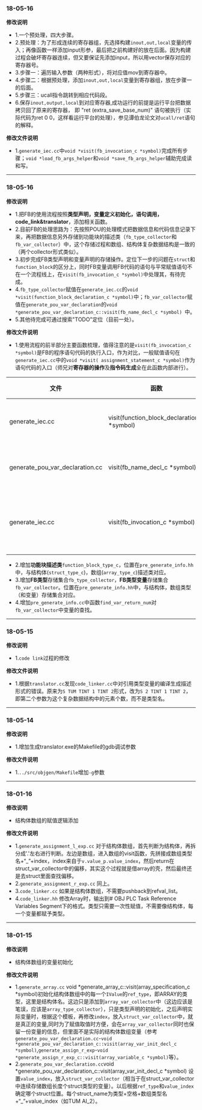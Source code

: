 
### 18-05-16
**修改说明**
- 1.一个预处理，四大步骤。
- 2.预处理：为了形成连续的寄存器组，先选择构建`inout,out,local`变量的传入；再像函数一样添加input形参，最后把之前构建好的放在后面。因为构建过程会破坏寄存器连续，但又要保证先添加input，所以用vector保存对应的寄存器号。
- 3.步骤一：遍历输入参数（两种形式），将对应值mov到寄存器中。
- 4.步骤二：根据预处理，添加`inout,out,local`变量到寄存器组，放在步骤一的后面。
- 5.步骤三：ucall指令跳转到相应代码段。
- 6.保存`inout,output,local`到对应寄存器,成功运行的前提是运行平台把数据拷贝回了原来的寄存器， 即 "ret (extra_save_base_num)" 语句被执行（实际代码为ret 0 0，这样看运行平台的处理），参见谭伯龙论文对`ucall/ret`语句的解释。

**修改文件说明**
- 1.`generate_iec.cc`中`void *visit(fb_invocation_c *symbol)`完成所有步骤；`void *load_fb_args_helper`和`void *save_fb_args_helper`辅助完成读和写。
---
### 18-05-16
**修改说明**
- 1.把FB的使用流程按照**类型声明，变量定义初始化，语句调用，code_link&translator**，添加相关函数。
- 2.目前FB的处理思路为：先按照POU的处理模式把数据信息和代码信息记录下来，再把数据信息另外存储到功能块的描述类（`fb_type_collector`和`fb_var_collector`）中，这个存储过程和数组、结构体复杂数据结构是一致的（两个collector形式类似）。
- 3.初步完成FB类型声明和变量声明的存储操作。定位下一步的问题在`struct`和`function_block`的区分上，同时FB变量调用FB代码的语句与平常赋值语句不在一个流程线上，在`visit(fb_invocation_c *symbol)`中处理其，有待完成。
- 4.`fb_type_collector`赋值在`generate_iec.cc`的`void *visit(function_block_declaration_c *symbol)`中；`fb_var_collector`赋值在`generate_pou_var_declaration`的`void *generate_pou_var_declaration_c::visit(fb_name_decl_c *symbol) `中。
- 5.其他待完成可通过搜索"TODO"定位（目前一处）。

**修改文件说明**

- 1.使用流程的前半部分主要函数梳理，值得注意的是`visit(fb_invocation_c *symbol)`是FB的程序语句代码的执行入口，作为对比，一般赋值语句在`generate_iec.cc`中的`void *visit( assignment_statement_c *symbol)`作为语句代码的入口（师兄对**寄存器的操作**及**指令码生成**全在此函数内部进行）。

| 文件                            |                                        函数 |    功能    |
| ------------------------------- | ------------------------------------------- | --------- |
| generate_iec.cc                 | visit(function_block_declaration_c *symbol) | FB类型声明 |
| generate_pou_var_declaration.cc |               visit(fb_name_decl_c *symbol) | FB变量声明 |
| generate_iec.cc                 |              visit(fb_invocation_c *symbol) | 调用FB中的语句 |

- 2.增加**功能块描述类**`function_block_type_c`，位置在`pre_generate_info.hh`中，与结构体(`struct_type_c`)，数组(`array_type_c`)描述类对应。
- 3.增加**FB类型**存储集合`fb_type_collector`，**FB类型变量**存储集合`fb_var_collector`。位置在`pre_generate_info.hh`中，与结构体，数组类型（和变量）存储集合对应。
- 4.增加`pre_generate_info.cc`中函数`find_var_return_num`对`fb_var_collector`中变量的查找。
---
### 18-05-15
**修改说明**
- 1.`code link`过程的修改

**修改文件说明**
- 1.根据`translator.cc`发现`code_linker.cc`中对引用类型变量的编译生成描述形式的错误。原来为`S TUM TINT 1 TINT 2`形式，改为`S 2 TINT 1 TINT 2`，即第二个参数为这个复杂数据结构中的元素个数，而不是类型名。
---
### 18-05-14
**修改说明**
- 1.增加生成translator.exe的Makefile的gdb调试参数

**修改文件说明**
- 1.`../src/objgen/Makefile`增加`-g`参数
---
### 18-01-16
**修改说明**
- 结构体数组的赋值逻辑添加

**修改文件说明**
- 1.`generate_assignment_l_exp.cc` 对于结构体数组，首先判断为结构体，再拆分成'.'左右进行判断。左边是数组，进入数组的visit函数，先拼接成数组类型名+“_”+index，index来自于`v.value_p.value_index`，然后return在struct_var_collector中的偏移，其实这个过程就是借array的壳，然后最终还是去struct里面查找偏移。
- 2.`generate_assignment_r_exp.cc` 同上。
- 3.`code_linker.cc` 如果是结构体数组，不需要pushback到refval_list。
- 4.`code_linker.hh` 修改Array时，输出到# OBJ PLC Task Reference Variables Segment下的格式。类型只需要一次性赋值，不需要像结构体，每一个变量都赋予类型。
---
### 18-01-15
**修改说明**
- 结构体数组的变量初始化

**修改文件说明**
- 1.`generate_array.cc` void *generate_array_c::visit(array_specification_c *symbol)初始化结构体数组中的每一个`IValue`的`ref_type`，即ARRAY的类型，这里是结构体名。这边只是添加到`array_var_collector`中（这边应该是笔误，应该是`array_type_collector`），只是类型声明的初始化，之后声明实际变量时，根据这个模板，再修改`index`，放入`struct_var_collector`中，就是真正的变量,同时为了赋值取值时方便，会在`array_var_collector`同时也保留一份变量的信息，但里面不是实际的结构体数组变量（参考`generate_pou_var_declaration.cc`-`void *generate_pou_var_declaration_c::visit(array_var_init_decl_c *symbol)`,`generate_assign_r_exp`-`void *generate_assign_r_exp_c::visit(array_variable_c *symbol)`等）。
- 2.`generate_pou_var_declaration.cc`void *generate_pou_var_declaration_c::visit(array_var_init_decl_c *symbol) 设置`value_index`，放入`struct_var_collector`（相当于在struct_var_collector中连续存储数组长度个struct类型的变量）。以后根据`ref_type`和`value_index`确定哪个struct位置。每个struct_name为类型+空格+数组类型名+“_”+value_index（如TUM AI_2）。
